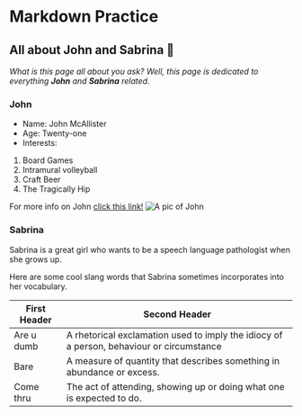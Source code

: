 # Markdown Practice

## All about John and Sabrina :japanese_castle:

*What is this page all about you ask? Well, this page is dedicated to everything **John** and **Sabrina** related.*

### John
- Name: John McAllister
- Age: Twenty-one
- Interests:
 1. Board Games
 2. Intramural volleyball
 3. Craft Beer
 4. The Tragically Hip
 
 For more info on John [click this link!](https://en.wikipedia.org/wiki/John)
![A pic of John](http://www.nationalarchives.gov.uk/wp-content/uploads/2016/01/John-Sheridan1.jpg)



### Sabrina
Sabrina is a great girl who wants to be a speech language pathologist when she grows up. 

Here are some cool slang words that Sabrina sometimes incorporates into her vocabulary.


First Header | Second Header
------------ | -------------
Are u dumb | A rhetorical exclamation used to imply the idiocy of a person, behaviour or circumstance
Bare | A measure of quantity that describes something in abundance or excess.
Come thru | The act of attending, showing up or doing what one is expected to do.
